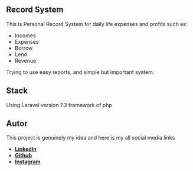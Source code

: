 

## Record System

This is Personal Record System for daily life expenses and profits such as:

- Incomes
- Expenses
- Borrow
- Lend
- Revenue

Trying to use easy reports, and simple but important system.

## Stack

Using Laravel version 7.3 framework of php 

## Autor

This project is genuinely my idea and here is my all social media links 

- **[LinkedIn](https://www.linkedin.com/in/work-of-yasir/)**
- **[Github](https://github.com/workOfYasir/)**
- **[Instagram](https://www.instagram.com/imyasir.bhatti/)**